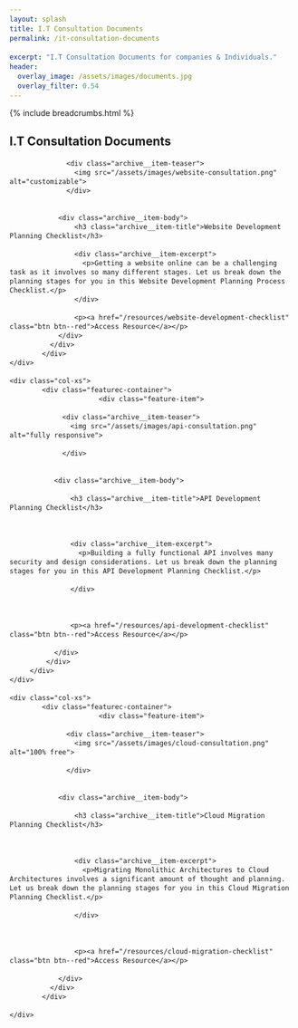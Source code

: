 ```yaml
---
layout: splash
title: I.T Consultation Documents
permalink: /it-consultation-documents

excerpt: "I.T Consultation Documents for companies & Individuals."
header:
  overlay_image: /assets/images/documents.jpg
  overlay_filter: 0.54
---
```


{% include breadcrumbs.html %}

## I.T Consultation Documents

<div class="row">
    <div class="col-xs">
        <div class="featurec-container">
              <div class="feature-item">
                
                  <div class="archive__item-teaser">
                    <img src="/assets/images/website-consultation.png" alt="customizable"> 
                  </div>
                
        
                <div class="archive__item-body">
                    <h3 class="archive__item-title">Website Development Planning Checklist</h3>
                  
                    <div class="archive__item-excerpt">
                      <p>Getting a website online can be a challenging task as it involves so many different stages. Let us break down the planning stages for you in this Website Development Planning Process Checklist.</p>
                    </div>
                  
                    <p><a href="/resources/website-development-checklist" class="btn btn--red">Access Resource</a></p>
                </div>
              </div>
            </div>
    </div>
    
    <div class="col-xs">
            <div class="featurec-container">
                          <div class="feature-item">
               
                 <div class="archive__item-teaser">
                   <img src="/assets/images/api-consultation.png" alt="fully responsive">
                   
                 </div>
               
       
               <div class="archive__item-body">
                 
                   <h3 class="archive__item-title">API Development Planning Checklist</h3>
                 
       
                 
                   <div class="archive__item-excerpt">
                     <p>Building a fully functional API involves many security and design considerations. Let us break down the planning stages for you in this API Development Planning Checklist.</p>
       
                   </div>
                 
       
                 
                   <p><a href="/resources/api-development-checklist" class="btn btn--red">Access Resource</a></p>
                 
               </div>
             </div>
         </div> 
    </div>
    
    <div class="col-xs">
            <div class="featurec-container">
                          <div class="feature-item">
                
                  <div class="archive__item-teaser">
                    <img src="/assets/images/cloud-consultation.png" alt="100% free">
                    
                  </div>
                
        
                <div class="archive__item-body">
                  
                    <h3 class="archive__item-title">Cloud Migration Planning Checklist</h3>
                  
        
                  
                    <div class="archive__item-excerpt">
                      <p>Migrating Monolithic Architectures to Cloud Architectures involves a significant amount of thought and planning. Let us break down the planning stages for you in this Cloud Migration Planning Checklist.</p>
        
                    </div>
                  
        
                  
                    <p><a href="/resources/cloud-migration-checklist" class="btn btn--red">Access Resource</a></p>
                  
                </div>
              </div>
            </div>
                
    </div>
</div>
